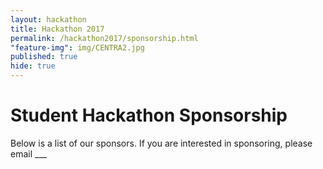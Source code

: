 ```yaml
---
layout: hackathon
title: Hackathon 2017
permalink: /hackathon2017/sponsorship.html
"feature-img": img/CENTRA2.jpg
published: true
hide: true
---
```


# Student Hackathon Sponsorship

Below is a list of our sponsors. If you are interested in sponsoring, please email ___